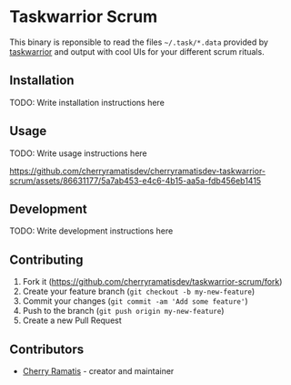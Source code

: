 # Taskwarrior Scrum

This binary is reponsible to read the files `~/.task/*.data` provided by [taskwarrior](https://taskwarrior.org/) and output with cool UIs for your different scrum rituals.

## Installation

TODO: Write installation instructions here

## Usage

TODO: Write usage instructions here

https://github.com/cherryramatisdev/cherryramatisdev-taskwarrior-scrum/assets/86631177/5a7ab453-e4c6-4b15-aa5a-fdb456eb1415

## Development

TODO: Write development instructions here

## Contributing

1. Fork it (<https://github.com/cherryramatisdev/taskwarrior-scrum/fork>)
2. Create your feature branch (`git checkout -b my-new-feature`)
3. Commit your changes (`git commit -am 'Add some feature'`)
4. Push to the branch (`git push origin my-new-feature`)
5. Create a new Pull Request

## Contributors

- [Cherry Ramatis](https://github.com/cherryramatisdev) - creator and maintainer
